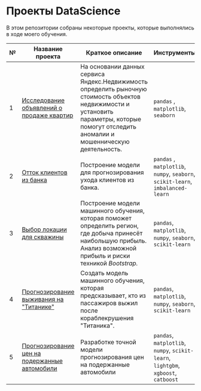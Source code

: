 # Проекты DataScience 

В этом репозитории собраны некоторые проекты, которые выполнялись в ходе моего обучения. 

| № | Название проекта  | Краткое описание | Инструменты |
|--|--|--|--|
|1| [Исследование объявлений о продаже квартир](https://github.com/Maximiliano-16/DataScience/tree/main/ResearchDataAnalysis) | На основании данных сервиса Яндекс.Недвижимость определить рыночную стоимость объектов недвижимости и установить параметры, которые помогут отследить аномалии и мошенническую деятельность. | `pandas` , `matplotlib`, `seaborn`|
|2| [Отток клиентов из банка](https://github.com/Maximiliano-16/DataScience/tree/main/CustomersOutflow) | Построение модели для прогнозирования ухода клиентов из банка. | `pandas` , `matplotlib`, `numpy`, `seaborn`, `scikit-learn`, `imbalanced-learn`|
|3| [Выбор локации для скважины](https://github.com/Maximiliano-16/DataScience/tree/main/LocationForBoreholes) | Построение модели машинного обучения, которая поможет определить регион, где добыча принесёт наибольшую прибыль. Анализ возможной прибыль и риски техникой _Bootstrap._ | `pandas`, `matplotlib`, `numpy`, `seaborn`, `scikit-learn`|
|4| [Прогнозирование выживания на "Титанике"](https://github.com/Maximiliano-16/DataScience/tree/main/PredictSurvivalOnTitanic) | Создать модель машинного обучения, которая предсказывает, кто из пассажиров выжил после кораблекрушения "Титаника". | `pandas`, `matplotlib`, `numpy`, `seaborn`, `scikit-learn`|
|5| [Прогнозирование цен на подержанные автомобили]((https://github.com/Maximiliano-16/DataScience/tree/main/CarPrices)) | Разработке точной модели прогнозирования цен на подержанные автомобили | `pandas`, `matplotlib`, `numpy`, `scikit-learn`, `lightgbm`, `xgboost`, `catboost`|

